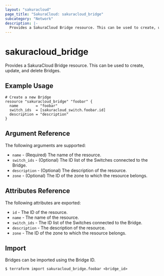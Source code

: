 ```yaml
---
layout: "sakuracloud"
page_title: "SakuraCloud: sakuracloud_bridge"
subcategory: "Network"
description: |-
  Provides a SakuraCloud Bridge resource. This can be used to create, update, and delete Bridges.
---
```


# sakuracloud\_bridge

Provides a SakuraCloud Bridge resource. This can be used to create, update, and delete Bridges.

## Example Usage

```hcl
# Create a new Bridge
resource "sakuracloud_bridge" "foobar" {
  name        = "foobar"
  switch_ids  = [sakuracloud_switch.foobar.id]
  description = "description"
}
```

## Argument Reference

The following arguments are supported:

* `name` - (Required) The name of the resource.
* `switch_ids` - (Optional) The ID list of the Switches connected to the Bridge. 
* `description` - (Optional) The description of the resource.
* `zone` - (Optional) The ID of the zone to which the resource belongs.  

## Attributes Reference

The following attributes are exported:

* `id` - The ID of the resource.
* `name` - The name of the resource.
* `switch_ids` - The ID list of the Switches connected to the Bridge. 
* `description` - The description of the resource.
* `zone` - The ID of the zone to which the resource belongs.

## Import

Bridges can be imported using the Bridge ID.

```
$ terraform import sakuracloud_bridge.foobar <bridge_id>
```
